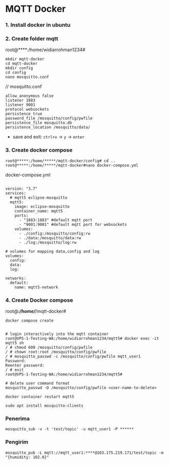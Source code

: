 # MQTT Docker

### 1. Install docker in ubuntu

### 2. Create folder mqtt
root@****:/home/widiarrohman1234# 

```    
mkdir mqtt-docker
cd mqtt-docker
mkdir config
cd config
nano mosquitto.conf
```

// mosquitto.conf
```
allow_anonymous false
listener 1883
listener 9001
protocol websockets
persistence true
password_file /mosquitto/config/pwfile
persistence_file mosquitto.db
persistence_location /mosquitto/data/
```
- save and exit: `ctrl+x` -> `y` -> `enter`

### 3. Create docker compose

```
root@*****:/home/*****/mqtt-docker/config# cd ..
root@*****:/home/*****/mqtt-docker#nano docker-compose.yml
```

docker-compose.yml
```

version: "3.7"
services:
  # mqtt5 eclipse-mosquitto
  mqtt5:
    image: eclipse-mosquitto
    container_name: mqtt5
    ports:
      - "1883:1883" #default mqtt port
      - "9001:9001" #default mqtt port for websockets
    volumes:
      - ./config:/mosquitto/config:rw
      - ./data:/mosquitto/data:rw
      - ./log:/mosquitto/log:rw

# volumes for mapping data,config and log
volumes:
  config:
  data:
  log:

networks:
  default:
    name: mqtt5-network
```
### 4. Create Docker compose

root@*****:/home/*****/mqtt-docker#
```
docker compose create
```

```

# login interactively into the mqtt container
root@VPS-1-Testing-WA:/home/widiarrohman1234/mqtt5# docker exec -it mqtt5 sh
/ # chmod 600 /mosquitto/config/pwfile
/ # chown root:root /mosquitto/config/pwfile
/ # mosquitto_passwd -c /mosquitto/config/pwfile mqtt_user1
Password:
Reenter password:
/ # exit
root@VPS-1-Testing-WA:/home/widiarrohman1234/mqtt5#
```

```
# delete user command format
mosquitto_passwd -D /mosquitto/config/pwfile <user-name-to-delete>
```

```
docker container restart mqtt5
```

```
sudo apt install mosquitto-clients
```

### Penerima
```
mosquitto_sub -v -t 'test/topic' -u mqtt_user1 -P ******
```

### Pengirim
```
mosquitto_pub -L mqtt://mqtt_user1:****@103.175.219.171/test/topic -m "{humidity: 102.0}"
```


